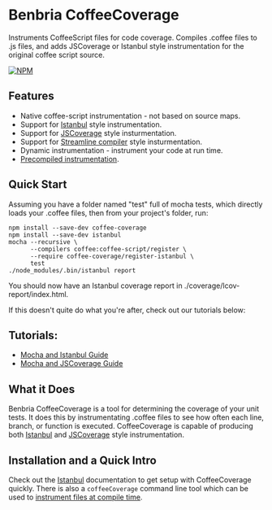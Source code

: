 Benbria CoffeeCoverage
======================

Instruments CoffeeScript files for code coverage.  Compiles .coffee files to .js files, and adds JSCoverage or Istanbul style instrumentation for the original coffee script source.

[![NPM](https://nodei.co/npm/coffee-coverage.png?downloads=true&downloadRank=true&stars=true)](https://npmjs.org/package/coffee-coverage)

Features
--------

* Native coffee-script instrumentation - not based on source maps.
* Support for [Istanbul](./docs/HOWTO-istanbul.md) style instrumentation.
* Support for [JSCoverage](./docs/HOWTO-jscoverage.md) style insturmentation.
* Support for [Streamline compiler](./docs/streamline.md) style insturmentation.
* Dynamic instrumentation - instrument your code at run time.
* [Precompiled instrumentation](./docs/cli.md).

Quick Start
-----------

Assuming you have a folder named "test" full of mocha tests, which directly loads your .coffee
files, then from your project's folder, run:

    npm install --save-dev coffee-coverage
    npm install --save-dev istanbul
    mocha --recursive \
          --compilers coffee:coffee-script/register \
          --require coffee-coverage/register-istanbul \
          test
    ./node_modules/.bin/istanbul report

You should now have an Istanbul coverage report in ./coverage/lcov-report/index.html.

If this doesn't quite do what you're after, check out our tutorials below:

Tutorials:
----------

* [Mocha and Istanbul Guide](./docs/HOWTO-istanbul.md)
* [Mocha and JSCoverage Guide](./docs/HOWTO-jscoverage.md)

What it Does
------------

Benbria CoffeeCoverage is a tool for determining the coverage of your unit tests.  It does this
by instrumentating .coffee files to see how often each line, branch, or function is executed.
CoffeeCoverage is capable of producing both [Istanbul](./docs/HOWTO-istanbul.md) and
[JSCoverage](./docs/HOWTO-jscoverage.md) style instrumentation.

Installation and a Quick Intro
------------------------------

Check out the [Istanbul](./docs/HOWTO-istanbul.md) documentation to get setup with CoffeeCoverage
quickly.  There is also a `coffeeCoverage` command line tool which can be used to
[instrument files at compile time](./docs/cli.md).

